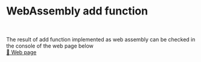 # WebAssembly add function
<br>

The result of add function implemented as web assembly can be checked in the console of the web page below <br>
[🔗 Web page](https://dayeonkang99.github.io/WebAssembly_add/add/webassembly_add.html)
